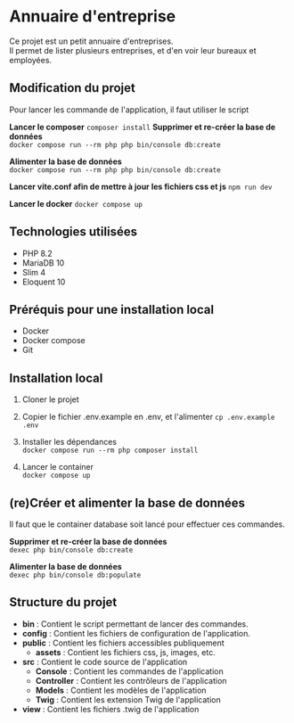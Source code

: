 # Annuaire d'entreprise

Ce projet est un petit annuaire d'entreprises.  
Il permet de lister plusieurs entreprises, et d'en voir leur bureaux et employées.

## Modification du projet
Pour lancer les commande de l'application, il faut utiliser le script

**Lancer le composer**
`composer install`
**Supprimer et re-créer la base de données**  
`docker compose run --rm php php bin/console db:create`

**Alimenter la base de données**  
`docker compose run --rm php php bin/console db:create`

**Lancer vite.conf afin de mettre à jour les fichiers css et js**
`npm run dev`

**Lancer le docker**
`docker compose up`

## Technologies utilisées
- PHP 8.2
- MariaDB 10
- Slim 4
- Eloquent 10

## Préréquis pour une installation local
- Docker
- Docker compose
- Git

## Installation local
1) Cloner le projet

2) Copier le fichier .env.example en .env, et l'alimenter 
`cp .env.example .env`

3) Installer les dépendances  
`docker compose run --rm php composer install`

4) Lancer le container  
`docker compose up`

## (re)Créer et alimenter la base de données
Il faut que le container database soit lancé pour effectuer ces commandes.

**Supprimer et re-créer la base de données**  
`dexec php bin/console db:create`   

**Alimenter la base de données**  
`dexec php bin/console db:populate`   

## Structure du projet
- **bin** : Contient le script permettant de lancer des commandes. 
- **config** : Contient les fichiers de configuration de l'application.
- **public** : Contient les fichiers accessibles publiquement
    - **assets** : Contient les fichiers css, js, images, etc.
- **src** : Contient le code source de l'application
    - **Console** : Contient les commandes de l'application
    - **Controller** : Contient les contrôleurs de l'application
    - **Models** : Contient les modèles de l'application
    - **Twig** : Contient les extension Twig de l'application
- **view** : Contient les fichiers .twig de l'application


